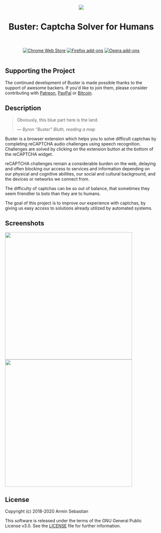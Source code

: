 <p align="center"><img src="https://i.imgur.com/4DvR5ip.png"></p>
<h1 align="center">Buster: Captcha Solver for Humans</h1>

<p align="center">
  </br></br>
  <a href="https://chrome.google.com/webstore/detail/mpbjkejclgfgadiemmefgebjfooflfhl">
    <img src="https://i.imgur.com/B0i5sn3.png" alt="Chrome Web Store"></a>
  <a href="https://addons.mozilla.org/en-US/firefox/addon/buster-captcha-solver/">
    <img src="https://i.imgur.com/dvof8rG.png" alt="Firefox add-ons"></a>
  <a href="https://addons.opera.com/en/extensions/details/buster-captcha-solver-for-humans/">
    <img src="https://i.imgur.com/wK10qEV.png" alt="Opera add-ons"></a>
  </br></br>
</p>

## Supporting the Project

The continued development of Buster is made possible
thanks to the support of awesome backers. If you'd like to join them,
please consider contributing with
[Patreon](https://armin.dev/go/patreon?pr=buster&src=repo),
[PayPal](https://armin.dev/go/paypal?pr=buster&src=repo) or
[Bitcoin](https://armin.dev/go/bitcoin?pr=buster&src=repo).

## Description

> Obviously, this blue part here is the land.
>
> — <cite>Byron "Buster" Bluth, reading a map</cite>

Buster is a browser extension which helps you to solve difficult captchas
by completing reCAPTCHA audio challenges using speech recognition.
Challenges are solved by clicking on the extension button at the bottom
of the reCAPTCHA widget.

reCAPTCHA challenges remain a considerable burden on the web,
delaying and often blocking our access to services and information
depending on our physical and cognitive abilities, our social
and cultural background, and the devices or networks we connect from.

The difficulty of captchas can be so out of balance,
that sometimes they seem friendlier to bots than they are to humans.

The goal of this project is to improve our experience with captchas,
by giving us easy access to solutions already utilized by automated systems.

## Screenshots

<p>
  <img width="420" src="https://i.imgur.com/hTqeN4z.png">
  <img width="420" src="https://i.imgur.com/o0qqDd5.png">
</p>

## License

Copyright (c) 2018-2020 Armin Sebastian

This software is released under the terms of the GNU General Public License v3.0.
See the [LICENSE](LICENSE) file for further information.
